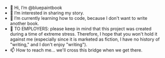 - 👋 Hi, I’m @bluepaintbook
- 👀 I’m interested in sharing my story.
- 🌱 I’m currently learning how to code, because I don't want to write another book. 
- 💞️ TO EMPLOYERS: please keep in mind that this project was created during a time of extreme stress.
Therefore, I hope that you won't hold it against me (especially since it is marketed as fiction, I have no history of "writing," and I don't enjoy "writing").
- 📫 How to reach me... we'll cross this bridge when we get there. 

<!---
bluepaintbook/bluepaintbook is a ✨ special ✨ repository because its `README.md` (this file) appears on your GitHub profile.
You can click the Preview link to take a look at your changes.
--->
